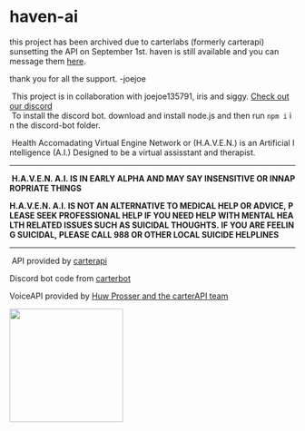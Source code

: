 # haven-ai

this project has been archived due to carterlabs (formerly carterapi) sunsetting the API on September 1st. haven is still available and you can message them [here](https://www.carter.chat/agent/649f2e847579c18c6eb4792b/joejoe/h.a.v.e.n).

thank you for all the support.
-joejoe



 This project is in collaboration with joejoe135791, iris and siggy. [Check out our discord](https://discord.gg/dPjRmm6SEs)
  To install the discord bot. download and install node.js and then run ```npm i``` in the discord-bot folder.
    

  Health Accomadating Virtual Engine Network or (H.A.V.E.N.) is an Artificial Intelligence (A.I.) Designed to be a virtual assisstant and therapist.  
** **

  **H.A.V.E.N. A.I. IS IN EARLY ALPHA AND MAY SAY INSENSITIVE OR INNAPROPRIATE THINGS**  

 **H.A.V.E.N. A.I. IS NOT AN ALTERNATIVE TO MEDICAL HELP OR ADVICE, PLEASE SEEK PROFESSIONAL HELP IF YOU NEED HELP WITH MENTAL HEALTH RELATED ISSUES SUCH AS SUICIDAL THOUGHTS. IF YOU ARE FEELING SUICIDAL, PLEASE CALL 988 OR OTHER LOCAL SUICIDE HELPLINES**  
    
 ** **
    
  API provided by [carterapi](https://carterapi.com)
  
  Discord bot code from [carterbot](https://github.com/kieranperk/CarterBot) 
  
  VoiceAPI provided by [Huw Prosser and the carterAPI team](https://github.com/huwprosser/carter-voice-assistant)
  
<a href="https://www.carterapi.com"><img src="https://151297354-files.gitbook.io/~/files/v0/b/gitbook-x-prod.appspot.com/o/spaces%2FciRkFwFdI6llRRifmbqJ%2Fuploads%2FrWJk4wUxapMwAgqOV3Np%2FBUILT-WITH-CARTER.svg?alt=media&token=32f7a446-b9b8-4ded-9263-1c11158c9c2f" style="width: 200px;" /></a>
